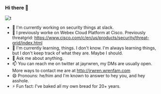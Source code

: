 ### Hi there 👋

![t](https://jrwren.xmtp.net/t.png)

- 🔭 I'm currently working on security things at slack.
- 👴 I previously worke on Webex Cloud Platform at Cisco. Previously threatgrid: https://www.cisco.com/c/en/us/products/security/threat-grid/index.html
- 🌱 I'm currently learning, things. I don't know. I'm always learning things, but I don't keep track of what they are. Maybe I should.
- 💬 Ask me about anything.
- 📫 You can reach me on twitter at jayrwren, my DMs are usually open. More ways to contact me are at http://jrwren.wrenfam.com
- 😄 Pronouns: he/him and I'm known to answer to hey you, and hey asshole.
- ⚡ Fun fact: I've baked all my own bread for 20+ years.

<!--
**jrwren/jrwren** is a ✨ _special_ ✨ repository because its `README.md` (this file) appears on your GitHub profile.

Here are some ideas to get you started:

- 🔭 I’m currently working on ...
- 🌱 I’m currently learning ...
- 👯 I’m looking to collaborate on ...
- 🤔 I’m looking for help with ...
- 💬 Ask me about ...
- 📫 How to reach me: ...
- 😄 Pronouns: ...
- ⚡ Fun fact: ...
-->
